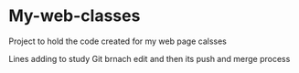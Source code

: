 # My-web-classes
Project to hold the code created for my web page calsses

Lines adding to study Git  brnach edit and then its push and merge process 
